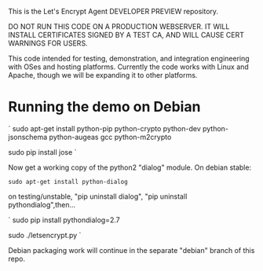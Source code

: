 This is the Let's Encrypt Agent DEVELOPER PREVIEW repository.

DO NOT RUN THIS CODE ON A PRODUCTION WEBSERVER.  IT WILL INSTALL CERTIFICATES
SIGNED BY A TEST CA, AND WILL CAUSE CERT WARNINGS FOR USERS.

This code intended for testing, demonstration, and integration engineering
with OSes and hosting platforms.  Currently the code works with Linux and
Apache, though we will be expanding it to other platforms.

# Running the demo on Debian

`
sudo apt-get install python-pip python-crypto python-dev python-jsonschema
python-augeas gcc python-m2crypto 

sudo pip install jose
`

Now get a working copy of the python2 "dialog" module.  On debian stable:

`sudo apt-get install python-dialog`

on testing/unstable, "pip uninstall dialog", "pip uninstall pythondialog",then...

`
sudo pip install pythondialog=2.7 

sudo ./letsencrypt.py
`

Debian packaging work will continue in the separate "debian" branch of this
repo.
